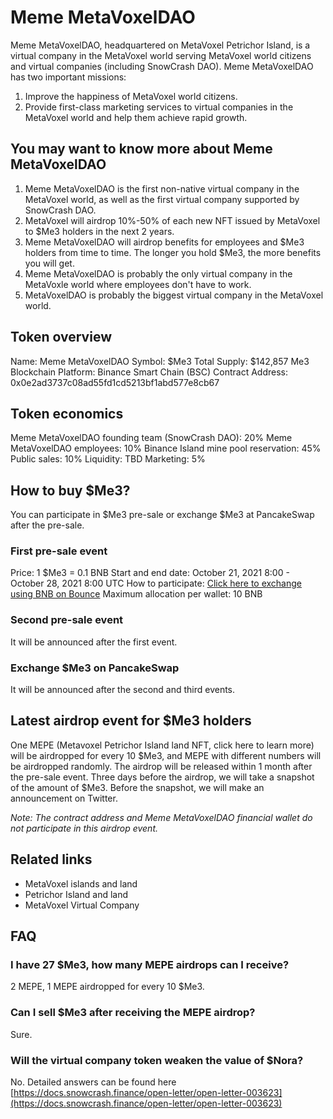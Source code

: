 # Meme MetaVoxelDAO

Meme MetaVoxelDAO, headquartered on MetaVoxel Petrichor Island, is a virtual company in the MetaVoxel world serving MetaVoxel world citizens and virtual companies (including SnowCrash DAO). Meme MetaVoxelDAO has two important missions:

1. Improve the happiness of MetaVoxel world citizens.
2. Provide first-class marketing services to virtual companies in the MetaVoxel world and help them achieve rapid growth.

## You may want to know more about Meme MetaVoxelDAO

1. Meme MetaVoxelDAO is the first non-native virtual company in the MetaVoxel world, as well as the first virtual company supported by SnowCrash DAO.
2. MetaVoxel will airdrop 10%-50% of each new NFT issued by MetaVoxel to $Me3 holders in the next 2 years.
3. Meme MetaVoxelDAO will airdrop benefits for employees and $Me3 holders from time to time. The longer you hold $Me3, the more benefits you will get.
4. Meme MetaVoxelDAO is probably the only virtual company in the MetaVoxle world where employees don't have to work.
5. MetaVoxelDAO is probably the biggest virtual company in the MetaVoxel world.

## Token overview

Name: Meme MetaVoxelDAO
Symbol: $Me3
Total Supply: $142,857 Me3
Blockchain Platform: Binance Smart Chain (BSC)
Contract Address: 0x0e2ad3737c08ad55fd1cd5213bf1abd577e8cb67

## Token economics

Meme MetaVoxelDAO founding team (SnowCrash DAO): 20%
Meme MetaVoxelDAO employees: 10%
Binance Island mine pool reservation: 45%
Public sales: 10%
Liquidity: TBD
Marketing: 5%

## How to buy $Me3?

You can participate in $Me3 pre-sale or exchange $Me3 at PancakeSwap after the pre-sale.

### First pre-sale event

Price: 1 $Me3 = 0.1 BNB
Start and end date: October 21, 2021 8:00 - October 28, 2021 8:00 UTC
How to participate: [Click here to exchange using BNB on Bounce](https://app.bounce.finance/auction/fixed/169)
Maximum allocation per wallet: 10 BNB

### Second pre-sale event

It will be announced after the first event.

### Exchange $Me3 on PancakeSwap

It will be announced after the second and third events.

## Latest airdrop event for $Me3 holders

One MEPE (Metavoxel Petrichor Island land NFT, click here to learn more) will be airdropped for every 10 $Me3, and MEPE with different numbers will be airdropped randomly. The airdrop will be released within 1 month after the pre-sale event. Three days before the airdrop, we will take a snapshot of the amount of $Me3. Before the snapshot, we will make an announcement on Twitter.

*Note: The contract address and Meme MetaVoxelDAO financial wallet do not participate in this airdrop event.*

## Related links

- MetaVoxel islands and land
- Petrichor Island and land
- MetaVoxel Virtual Company

## FAQ

### I have 27 $Me3, how many MEPE airdrops can I receive?

2 MEPE, 1 MEPE airdropped for every 10 $Me3.

### Can I sell $Me3 after receiving the MEPE airdrop?

Sure.

### Will the virtual company token weaken the value of $Nora?

No. Detailed answers can be found here [https://docs.snowcrash.finance/open-letter/open-letter-003623](https://docs.snowcrash.finance/open-letter/open-letter-003623)